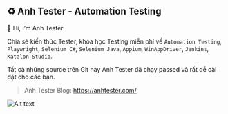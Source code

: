 ## ♻️ Anh Tester - Automation Testing

👋 Hi, I’m Anh Tester

Chia sẻ kiến thức Tester, khóa học Testing miễn phí về `Automation Testing`, `Playwright`, `Selenium C#`, `Selenium Java`, `Appium`, `WinAppDriver`, `Jenkins`, `Katalon Studio`.

Tất cả những source trên Git này Anh Tester đã chạy passed và rất dễ cài đặt cho các bạn.

> Anh Tester Blog: https://anhtester.com/

![Alt text](https://anhtester.com/uploads/logo/logo-anhtester-github-v2.jpg?raw=true "Logo Anh Tester Automation Testing Blog")
